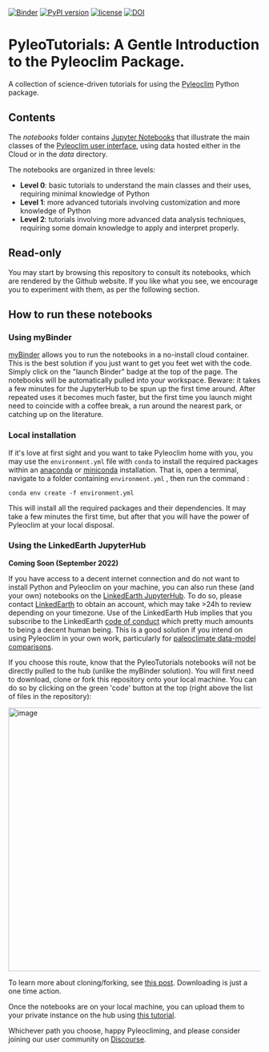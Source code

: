 [![Binder](https://mybinder.org/badge_logo.svg)](https://mybinder.org/v2/gh/LinkedEarth/PyleoTutorials/HEAD)
[![PyPI version](https://badge.fury.io/py/pyleoclim.svg)](https://badge.fury.io/py/pyleoclim)
[![license](https://img.shields.io/github/license/linkedearth/PyleoTutorials.svg)]()
[![DOI](https://zenodo.org/badge/509538632.svg)](https://zenodo.org/badge/latestdoi/509538632)

# PyleoTutorials: A Gentle Introduction to the Pyleoclim Package.

A collection of science-driven tutorials for using the [Pyleoclim](https://github.com/LinkedEarth/Pyleoclim_util) Python package.

## Contents
The _notebooks_ folder contains [Jupyter Notebooks](https://jupyter.org) that illustrate the main classes of the [Pyleoclim user interface](https://pyleoclim-util.readthedocs.io/en/master/core/api.html), using data hosted either in the Cloud or in the _data_ directory.

The notebooks are organized in three levels:
- **Level 0**: basic tutorials to understand the main classes and their uses, requiring minimal knowledge of Python
- **Level 1**: more advanced tutorials involving customization and more knowledge of Python
- **Level 2**: tutorials involving more advanced data analysis techniques, requiring some domain knowledge to apply and interpret properly.  

## Read-only

You may start by browsing this repository to consult its notebooks, which are rendered by the Github website. If you like what you see, we encourage you to experiment with them, as per the following section.

## How to run these notebooks

### Using myBinder

[myBinder](https://mybinder.org) allows you to run the notebooks in a no-install cloud container. This is the best solution if you just want to get you feet wet with the code. Simply click on the "launch Binder" badge at the top of the page. The notebooks will be automatically pulled into your workspace. Beware: it takes a few minutes for the JupyterHub to be spun up the first time around. After repeated uses it becomes much faster, but the first time you launch might need to coincide with a coffee break, a run around the nearest park, or catching up on the literature.


### Local installation
If it's love at first sight and you want to take Pyleoclim home with you, you may use the `environment.yml` file with `conda` to install the required packages within an [anaconda](https://anaconda.org) or [miniconda](https://docs.conda.io/en/latest/miniconda.html) installation. That is, open a terminal, navigate to a folder containing `environment.yml` , then run the command :

`conda env create -f environment.yml`

This will install all the required packages and their dependencies. It may take a few minutes the first time, but after that you will have the power of Pyleoclim at your local disposal.

### Using the LinkedEarth JupyterHub

**Coming Soon (September 2022)**

If you have access to a decent internet connection and do not want to install Python and Pyleoclim on your machine, you can also run these (and your own) notebooks on the [LinkedEarth JupyterHub](https://linkedearth.2i2c.cloud/). To do so, please contact [LinkedEarth](mailto:linkedearth@gmail.com) to obtain an account, which may take >24h to review depending on your timezone. Use of the LinkedEarth Hub implies that you subscribe to the LinkedEarth [code of conduct](https://github.com/LinkedEarth/governance/blob/main/code-of-conduct.md) which pretty much amounts to being a decent human being.  This is a good solution if you intend on using Pyleoclim in your own work, particularly for [paleoclimate data-model comparisons](https://medium.com/cyberpaleo/announcing-the-next-linkedearth-chapter-paleocube-790778b6ffb0).

If you choose this route, know that the PyleoTutorials notebooks will not be directly pulled to the hub (unlike the myBinder solution). You will first need to download, clone or fork this repository onto your local machine. You can do so by clicking on the green 'code' button at the top (right above the list of files in the repository):

<img width="526" alt="image" src="https://user-images.githubusercontent.com/11758571/185023757-093f9765-857c-404a-9707-07f6715e8e06.png">

To learn more about cloning/forking, see [this post](https://www.theserverside.com/answer/Git-fork-vs-clone-Whats-the-difference). Downloading is just a one time action.

Once the notebooks are on your local machine, you can upload them to your private instance on the hub using [this tutorial](https://foundations.projectpythia.org/foundations/jupyterlab.html).


Whichever path you choose, happy Pyleocliming, and please consider joining our user community on [Discourse](https://discourse.linked.earth).
